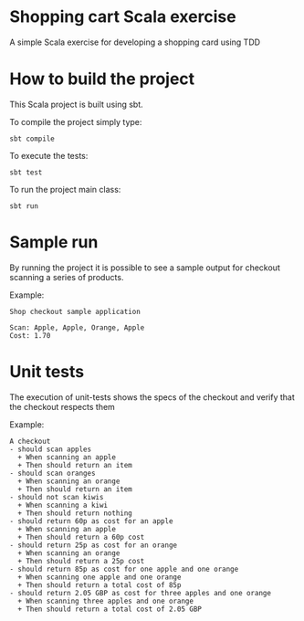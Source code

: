 # Shopping cart Scala exercise
A simple Scala exercise for developing a shopping card using TDD

# How to build the project
This Scala project is built using sbt.

To compile the project simply type:

    sbt compile

To execute the tests:

    sbt test

To run the project main class:

    sbt run

# Sample run
By running the project it is possible to see a sample output
for checkout scanning a series of products.

Example:

    Shop checkout sample application
    
    Scan: Apple, Apple, Orange, Apple
    Cost: 1.70

# Unit tests
The execution of unit-tests shows the specs of the checkout 
and verify that the checkout respects them

Example:

    A checkout
    - should scan apples
      + When scanning an apple 
      + Then should return an item   
    - should scan oranges
      + When scanning an orange 
      + Then should return an item 
    - should not scan kiwis
      + When scanning a kiwi 
      + Then should return nothing 
    - should return 60p as cost for an apple
      + When scanning an apple 
      + Then should return a 60p cost 
    - should return 25p as cost for an orange
      + When scanning an orange 
      + Then should return a 25p cost 
    - should return 85p as cost for one apple and one orange
      + When scanning one apple and one orange 
      + Then should return a total cost of 85p 
    - should return 2.05 GBP as cost for three apples and one orange
      + When scanning three apples and one orange 
      + Then should return a total cost of 2.05 GBP 
